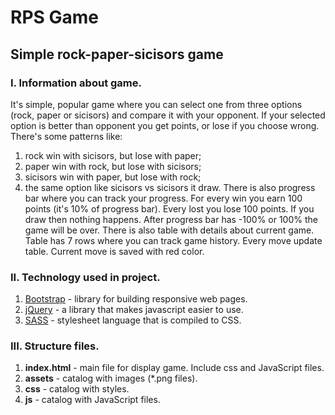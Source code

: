 # RPS Game
## Simple rock-paper-sicisors game

### I. Information about game.
It's simple, popular game where you can select one from three options (rock, paper or sicisors) and compare it with your opponent. If your selected option is better than opponent you get points, or lose if you choose wrong. There's some patterns like: 
1. rock win with sicisors, but lose with paper;
2. paper win with rock, but lose with sicisors;
3. sicisors win with paper, but lose with rock;
4. the same option like sicisors vs sicisors it draw.
There is also progress bar where you can track your progress. For every win you earn 100 points (it's 10% of progress bar). Every lost you lose 100 points. If you draw then nothing happens. After progress bar has -100% or 100% the game will be over.
There is also table with details about current game. Table has 7 rows where you can track game history. Every move update table. Current move is saved with red color. 

### II. Technology used in project.
1. [Bootstrap](https://getbootstrap.com/) - library for building responsive web pages.
2. [jQuery](https://jquery.com/) - a library that makes javascript easier to use.
3. [SASS](https://sass-lang.com/) - stylesheet language that is compiled to CSS.

### III. Structure files.
1. **index.html** - main file for display game. Include css and JavaScript files.
2. **assets** - catalog with images (*.png files).
3. **css** - catalog with styles.
5. **js** - catalog with JavaScript files.
